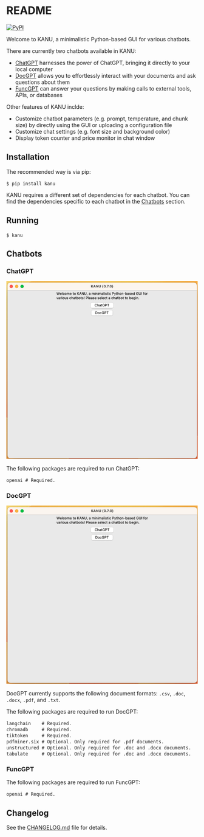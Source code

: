# README

[![PyPI](https://badge.fury.io/py/kanu.svg)](https://badge.fury.io/py/kanu)

Welcome to KANU, a minimalistic Python-based GUI for various chatbots.

There are currently two chatbots available in KANU:

- [ChatGPT](#chatgpt) harnesses the power of ChatGPT, bringing it directly to your local computer
- [DocGPT](#docgpt) allows you to effortlessly interact with your documents and ask questions about them
- [FuncGPT](#fucgpt) can answer your questions by making calls to external tools, APIs, or databases

Other features of KANU inclde:

- Customize chatbot parameters (e.g. prompt, temperature, and chunk size) by directly using the GUI or uploading a configuration file
- Customize chat settings (e.g. font size and background color)
- Display token counter and price monitor in chat window

## Installation

The recommended way is via pip:

```
$ pip install kanu
```

KANU requires a different set of dependencies for each chatbot. You can find the dependencies specific to each chatbot in the [Chatbots](#chatbots) section.

## Running

```
$ kanu
```

<a id="chatbots"></a>
## Chatbots

<a id="chatgpt"></a>
### ChatGPT

![Alt Text](https://raw.githubusercontent.com/sbslee/kanu/main/images/chatgpt.gif)

The following packages are required to run ChatGPT:

```
openai # Required.
```

<a id="docgpt"></a>
### DocGPT

![Alt Text](https://raw.githubusercontent.com/sbslee/kanu/main/images/docgpt.gif)

DocGPT currently supports the following document formats: `.csv`, `.doc`, `.docx`, `.pdf`, and `.txt`.

The following packages are required to run DocGPT:

```
langchain    # Required.
chromadb     # Required.
tiktoken     # Required.
pdfminer.six # Optional. Only required for .pdf documents.
unstructured # Optional. Only required for .doc and .docx documents.
tabulate     # Optional. Only required for .doc and .docx documents.
```

<a id="funcgpt"></a>
### FuncGPT

The following packages are required to run FuncGPT:

```
openai # Required.
```

## Changelog

See the [CHANGELOG.md](https://github.com/sbslee/kanu/blob/main/CHANGELOG.md) file for details.